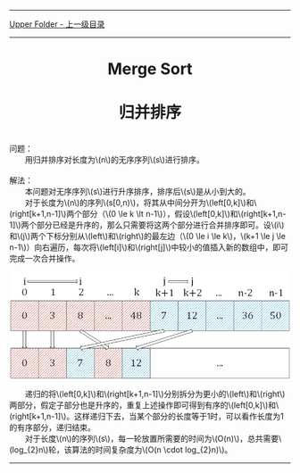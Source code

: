 <script type="text/javascript" async src="//cdn.bootcss.com/mathjax/2.7.0/MathJax.js?config=TeX-AMS-MML_HTMLorMML"></script>
<script type="text/javascript" async src="https://cdnjs.cloudflare.com/ajax/libs/mathjax/2.7.1/MathJax.js?config=TeX-MML-AM_CHTML"></script>


--------
[Upper Folder - 上一级目录](../)


--------

<div>
<h1 align="center"> Merge Sort </h1>
<h1 align="center"> 归并排序 </h1>
<br>
问题：<br>
&emsp;&emsp;用归并排序对长度为\(n\)的无序序列\(s\)进行排序。<br>
<br>
解法：<br>
&emsp;&emsp;本问题对无序序列\(s\)进行升序排序，排序后\(s\)是从小到大的。<br>
&emsp;&emsp;对于长度为\(n\)的序列\(s[0,n)\)，将其从中间分开为\(left[0,k]\)和\(right[k+1,n-1]\)两个部分（\(0 \le k \lt n-1\)），假设\(left[0,k]\)和\(right[k+1,n-1]\)两个部分已经是升序的，那么只需要将这两个部分进行合并排序即可。设\(i\)和\(j\)两个下标分别从\(left\)和\(right\)的最左边（\(0 \le i \le k\)，\(k+1 \le j \le n-1\)）向右遍历，每次将\(left[i]\)和\(right[j]\)中较小的值插入新的数组中，即可完成一次合并操作。<br>
<p align="center"><img src="../res/MergeSort1.png" /></p>
&emsp;&emsp;递归的将\(left[0,k]\)和\(right[k+1,n-1]\)分别拆分为更小的\(left\)和\(right\)两部分，假定子部分也是升序的，重复上述操作即可得到有序的\(left[0,k]\)和\(right[k+1,n-1]\)。这样递归下去，当某个部分的长度等于1时，可以看作长度为1的有序部分，递归结束。<br>
&emsp;&emsp;对于长度\(n\)的序列\(s\)，每一轮放置所需要的时间为\(O(n)\)，总共需要\(log_{2}n\)轮，该算法的时间复杂度为\(O(n \cdot log_{2}⁡n)\)。<br>
</div>


--------
